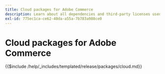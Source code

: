 ```yaml
---
title: Cloud packages for Adobe Commerce
description: Learn about all dependencies and third-party licenses used in Adobe Commerce.
exl-id: 775ec1ca-ce62-40da-a55a-7b783a988ce0
---
```

# Cloud packages for Adobe Commerce

{{$include /help/_includes/templated/release/packages/cloud.md}}
